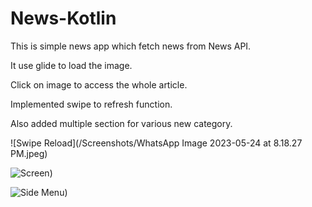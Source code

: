 # News-Kotlin
This is simple news app which fetch news from News API.

It use glide to load the image.

Click on image to access the whole article.

Implemented swipe to refresh function.

Also added multiple section for various new category.


![Swipe Reload](/Screenshots/WhatsApp Image 2023-05-24 at 8.18.27 PM.jpeg)

![Screen]([https://github.com/MrLakshay/News-Kotlin/blob/master/Screenshots/WhatsApp%20Image%202023-05-24%20at%208.18.27%20PM%202.jpeg))

![Side Menu]([https://github.com/MrLakshay/News-Kotlin/blob/master/Screenshots/WhatsApp%20Image%202023-05-24%20at%208.18.27%20PM.jpeg))
